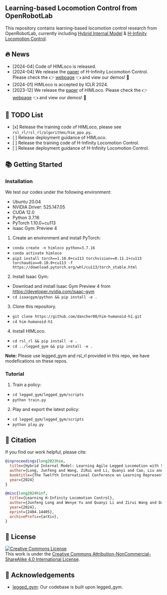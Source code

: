 ## Learning-based Locomotion Control from OpenRobotLab
This repository contains learning-based locomotion control research from OpenRobotLab, currently including [Hybrid Internal Model](/projects/himloco/README.md) & [H-Infinity Locomotion Control](/projects/h_infinity/README.md).
## 🔥 News
- [2024-04] Code of HIMLoco is released.
- [2024-04] We release the [paper](https://arxiv.org/abs/2404.14405) of H-Infinity Locomotion Control. Please check the :point_right: [webpage](https://junfeng-long.github.io/HINF/) :point_left: and view our demos! :sparkler:
- [2024-01] HIMLoco is accepted by ICLR 2024.
- [2023-12] We release the [paper](https://arxiv.org/abs/2312.11460) of HIMLoco. Please check the :point_right: [webpage](https://junfeng-long.github.io/HIMLoco/) :point_left: and view our demos! :sparkler:

## 📝 TODO List
- \[x\] Release the training code of HIMLoco, please see `rsl_rl/rsl_rl/algorithms/him_ppo.py`.
- \[ \] Release deployment guidance of HIMLoco.
- \[ \] Release the training code of H-Infinity Locomotion Control.
- \[ \] Release deployment guidance of H-Infinity Locomotion Control.

## 📚 Getting Started

### Installation

We test our codes under the following environment:

- Ubuntu 20.04
- NVIDIA Driver: 525.147.05
- CUDA 12.0
- Python 3.7.16
- PyTorch 1.10.0+cu113
- Isaac Gym: Preview 4

1. Create an environment and install PyTorch:

  - `conda create -n himloco python=3.7.16`
  - `conda activate himloco`
  - `pip3 install torch==1.10.0+cu113 torchvision==0.11.1+cu113 torchaudio==0.10.0+cu113 -f https://download.pytorch.org/whl/cu113/torch_stable.html`

2. Install Isaac Gym:
  - Download and install Isaac Gym Preview 4 from https://developer.nvidia.com/isaac-gym
  - `cd isaacgym/python && pip install -e .`

3. Clone this repository.

  - `git clone https://github.com/dancher00/him-humanoid-h1.git`
  - `cd him-humanoid-h1`


4. Install HIMLoco.
  - `cd rsl_rl && pip install -e .`
  - `cd ../legged_gym && pip install -e .`

**Note:** Please use legged_gym and rsl_rl provided in this repo, we have modefications on these repos.

### Tutorial

1. Train a policy:

  - `cd legged_gym/legged_gym/scripts`
  - `python train.py`

2. Play and export the latest policy:
  - `cd legged_gym/legged_gym/scripts`
  - `python play.py`


## 🔗 Citation

If you find our work helpful, please cite:

```bibtex
@inproceedings{long2023him,
  title={Hybrid Internal Model: Learning Agile Legged Locomotion with Simulated Robot Response},
  author={Long, Junfeng and Wang, ZiRui and Li, Quanyi and Cao, Liu and Gao, Jiawei and Pang, Jiangmiao},
  booktitle={The Twelfth International Conference on Learning Representations},
  year={2024}
}

@misc{long2024hinf,
  title={Learning H-Infinity Locomotion Control}, 
  author={Junfeng Long and Wenye Yu and Quanyi Li and Zirui Wang and Dahua Lin and Jiangmiao Pang},
  year={2024},
  eprint={2404.14405},
  archivePrefix={arXiv},
}
```

## 📄 License
<a rel="license" href="http://creativecommons.org/licenses/by-nc-sa/4.0/"><img alt="Creative Commons License" style="border-width:0" src="https://i.creativecommons.org/l/by-nc-sa/4.0/80x15.png" /></a>
<br />
This work is under the <a rel="license" href="http://creativecommons.org/licenses/by-nc-sa/4.0/">Creative Commons Attribution-NonCommercial-ShareAlike 4.0 International License</a>.

## 👏 Acknowledgements
- [legged_gym](https://github.com/leggedrobotics/legged_gym): Our codebase is built upon legged_gym.
